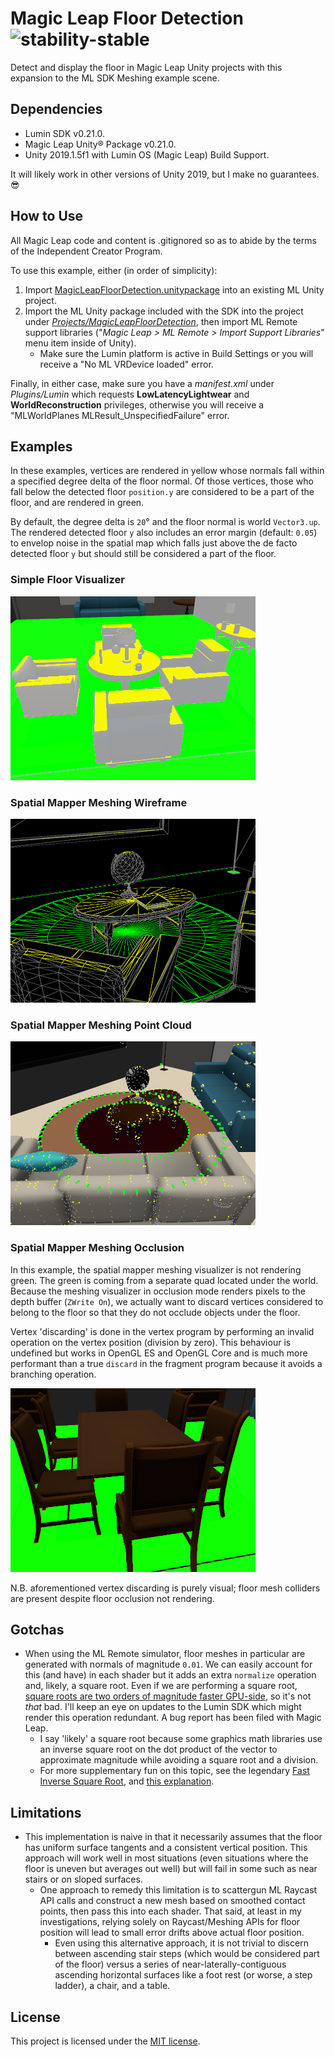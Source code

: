 # Magic Leap Floor Detection ![stability-stable](https://img.shields.io/badge/stability-stable-green.svg)

Detect and display the floor in Magic Leap Unity projects with this expansion to the ML SDK Meshing example scene.

## Dependencies

* Lumin SDK v0.21.0.
* Magic Leap Unity® Package v0.21.0.
* Unity 2019.1.5f1 with Lumin OS (Magic Leap) Build Support.

It will likely work in other versions of Unity 2019, but I make no guarantees. 😎

## How to Use

All Magic Leap code and content is .gitignored so as to abide by the terms of the Independent Creator Program.

To use this example, either (in order of simplicity):

1. Import [MagicLeapFloorDetection.unitypackage](https://github.com/davidfoster/magic-leap-floor-detection/blob/v1.0.5/Packages/MagicLeapFloorDetection.unitypackage) into an existing ML Unity project.
2. Import the ML Unity package included with the SDK into the project under [_Projects/MagicLeapFloorDetection_](https://github.com/davidfoster/magic-leap-floor-detection/blob/v1.0.5/Projects/MagicLeapFloorDetection), then import ML Remote support libraries ("_Magic Leap > ML Remote > Import Support Libraries_" menu item inside of Unity).
   * Make sure the Lumin platform is active in Build Settings or you will receive a "No ML VRDevice loaded" error.

Finally, in either case, make sure you have a _manifest.xml_ under _Plugins/Lumin_ which requests **LowLatencyLightwear** and **WorldReconstruction** privileges, otherwise you will receive a "MLWorldPlanes MLResult_UnspecifiedFailure" error.

## Examples

In these examples, vertices are rendered in yellow whose normals fall within a specified degree delta of the floor normal. Of those vertices, those who fall below the detected floor `position.y` are considered to be a part of the floor, and are rendered in green.

By default, the degree delta is `20`° and the floor normal is world `Vector3.up`. The rendered detected floor `y` also includes an error margin (default: `0.05`) to envelop noise in the spatial map which falls just above the de facto detected floor `y` but should still be considered a part of the floor.

### Simple Floor Visualizer

<img src="https://github.com/davidfoster/magic-leap-floor-detection/blob/v1.0.5/Examples/simple-floor-visualizer-example.png" alt="Simple Floor Visualizer." width="392" height="294" />

### Spatial Mapper Meshing Wireframe

<img src="https://github.com/davidfoster/magic-leap-floor-detection/blob/v1.0.5/Examples/spatial-mapper-meshing-wireframe-example.png" alt="Spatial Mapper Meshing Wireframe." width="392" height="294" />

### Spatial Mapper Meshing Point Cloud

<img src="https://github.com/davidfoster/magic-leap-floor-detection/blob/v1.0.5/Examples/spatial-mapper-meshing-point-cloud-example.png" alt="Spatial Mapper Meshing Point Cloud." width="392" height="294" />

### Spatial Mapper Meshing Occlusion

In this example, the spatial mapper meshing visualizer is not rendering green. The green is coming from a separate quad located under the world. Because the meshing visualizer in occlusion mode renders pixels to the depth buffer (`ZWrite On`), we actually want to discard vertices considered to belong to the floor so that they do not occlude objects under the floor.

Vertex 'discarding' is done in the vertex program by performing an invalid operation on the vertex position (division by zero). This behaviour is undefined but works in OpenGL ES and OpenGL Core and is much more performant than a true `discard` in the fragment program because it avoids a branching operation.

<img src="https://github.com/davidfoster/magic-leap-floor-detection/blob/v1.0.5/Examples/spatial-mapper-meshing-occlusion-example.png" alt="Spatial Mapper Meshing Occlusion." width="392" height="294" />

N.B. aforementioned vertex discarding is purely visual; floor mesh colliders are present despite floor occlusion not rendering.

## Gotchas

* When using the ML Remote simulator, floor meshes in particular are generated with normals of magnitude `0.01`. We can easily account for this (and have) in each shader but it adds an extra `normalize` operation and, likely, a square root. Even if we are performing a square root, [square roots are two orders of magnitude faster GPU-side](http://supercomputingblog.com/cuda/performance-of-sqrt-in-cuda/), so it's not _that_ bad. I'll keep an eye on updates to the Lumin SDK which might render this operation redundant. A bug report has been filed with Magic Leap.
   *  I say 'likely' a square root because some graphics math libraries use an inverse square root on the dot product of the vector to approximate magnitude while avoiding a square root and a division.
   * For more supplementary fun on this topic, see the legendary [Fast Inverse Square Root](https://en.wikipedia.org/wiki/Fast_inverse_square_root), and [this explanation](http://h14s.p5r.org/2012/09/0x5f3759df-appendix.html).

## Limitations

* This implementation is naive in that it necessarily assumes that the floor has uniform surface tangents and a consistent vertical position. This approach will work well in most situations (even situations where the floor is uneven but averages out well) but will fail in some such as near stairs or on sloped surfaces.
   * One approach to remedy this limitation is to scattergun ML Raycast API calls and construct a new mesh based on smoothed contact points, then pass this into each shader. That said, at least in my investigations, relying solely on Raycast/Meshing APIs for floor position will lead to small error drifts above actual floor position.
      * Even using this alternative approach, it is not trivial to discern between ascending stair steps (which would be considered part of the floor) versus a series of near-laterally-contiguous ascending horizontal surfaces like a foot rest (or worse, a step ladder), a chair, and a table.

## License

This project is licensed under the [MIT license](https://github.com/davidfoster/magic-leap-floor-detection/blob/v1.0.5/LICENSE).